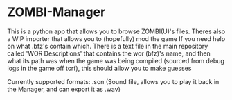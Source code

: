 # ZOMBI-Manager
This is a python app that allows you to browse ZOMBI(U)'s files. Theres also a WIP importer that allows you to (hopefully) mod the game
If you need help on what .bfz's contain which. There is a text file in the main repository called 'WOR Descriptions' that contains the wor (bfz)'s name, and then what its path was when the game was being compiled (sourced from debug logs in the game off tcrf), this should allow you to make guesses

Currently supported formats:
.son (Sound file, allows you to play it back in the Manager, and can export it as .wav)

